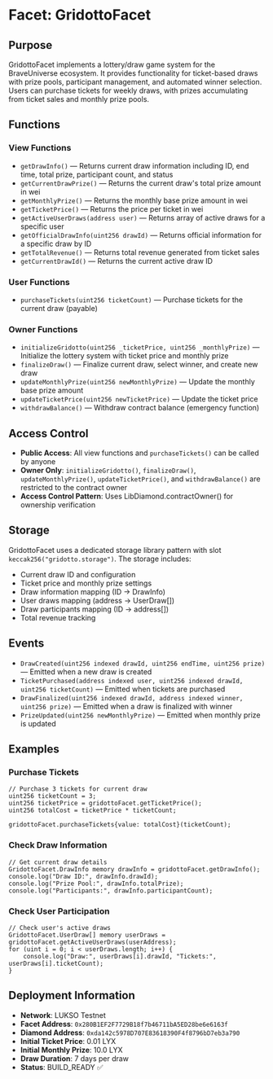 # Facet: GridottoFacet

## Purpose
GridottoFacet implements a lottery/draw game system for the BraveUniverse ecosystem. It provides functionality for ticket-based draws with prize pools, participant management, and automated winner selection. Users can purchase tickets for weekly draws, with prizes accumulating from ticket sales and monthly prize pools.

## Functions

### View Functions
- `getDrawInfo()` — Returns current draw information including ID, end time, total prize, participant count, and status
- `getCurrentDrawPrize()` — Returns the current draw's total prize amount in wei
- `getMonthlyPrize()` — Returns the monthly base prize amount in wei  
- `getTicketPrice()` — Returns the price per ticket in wei
- `getActiveUserDraws(address user)` — Returns array of active draws for a specific user
- `getOfficialDrawInfo(uint256 drawId)` — Returns official information for a specific draw by ID
- `getTotalRevenue()` — Returns total revenue generated from ticket sales
- `getCurrentDrawId()` — Returns the current active draw ID

### User Functions
- `purchaseTickets(uint256 ticketCount)` — Purchase tickets for the current draw (payable)

### Owner Functions
- `initializeGridotto(uint256 _ticketPrice, uint256 _monthlyPrize)` — Initialize the lottery system with ticket price and monthly prize
- `finalizeDraw()` — Finalize current draw, select winner, and create new draw
- `updateMonthlyPrize(uint256 newMonthlyPrize)` — Update the monthly base prize amount
- `updateTicketPrice(uint256 newTicketPrice)` — Update the ticket price
- `withdrawBalance()` — Withdraw contract balance (emergency function)

## Access Control
- **Public Access**: All view functions and `purchaseTickets()` can be called by anyone
- **Owner Only**: `initializeGridotto()`, `finalizeDraw()`, `updateMonthlyPrize()`, `updateTicketPrice()`, and `withdrawBalance()` are restricted to the contract owner
- **Access Control Pattern**: Uses LibDiamond.contractOwner() for ownership verification

## Storage
GridottoFacet uses a dedicated storage library pattern with slot `keccak256("gridotto.storage")`. The storage includes:
- Current draw ID and configuration
- Ticket price and monthly prize settings
- Draw information mapping (ID → DrawInfo)
- User draws mapping (address → UserDraw[])
- Draw participants mapping (ID → address[])
- Total revenue tracking

## Events
- `DrawCreated(uint256 indexed drawId, uint256 endTime, uint256 prize)` — Emitted when a new draw is created
- `TicketPurchased(address indexed user, uint256 indexed drawId, uint256 ticketCount)` — Emitted when tickets are purchased
- `DrawFinalized(uint256 indexed drawId, address indexed winner, uint256 prize)` — Emitted when a draw is finalized with winner
- `PrizeUpdated(uint256 newMonthlyPrize)` — Emitted when monthly prize is updated

## Examples

### Purchase Tickets
```solidity
// Purchase 3 tickets for current draw
uint256 ticketCount = 3;
uint256 ticketPrice = gridottoFacet.getTicketPrice();
uint256 totalCost = ticketPrice * ticketCount;

gridottoFacet.purchaseTickets{value: totalCost}(ticketCount);
```

### Check Draw Information
```solidity
// Get current draw details
GridottoFacet.DrawInfo memory drawInfo = gridottoFacet.getDrawInfo();
console.log("Draw ID:", drawInfo.drawId);
console.log("Prize Pool:", drawInfo.totalPrize);
console.log("Participants:", drawInfo.participantCount);
```

### Check User Participation
```solidity
// Check user's active draws
GridottoFacet.UserDraw[] memory userDraws = gridottoFacet.getActiveUserDraws(userAddress);
for (uint i = 0; i < userDraws.length; i++) {
    console.log("Draw:", userDraws[i].drawId, "Tickets:", userDraws[i].ticketCount);
}
```

## Deployment Information
- **Network**: LUKSO Testnet
- **Facet Address**: `0x280B1EF2F7729B18f7b46711bA5ED28be6e6163f`
- **Diamond Address**: `0xda142c5978D707E83618390F4f8796bD7eb3a790`
- **Initial Ticket Price**: 0.01 LYX
- **Initial Monthly Prize**: 10.0 LYX
- **Draw Duration**: 7 days per draw
- **Status**: BUILD_READY ✅